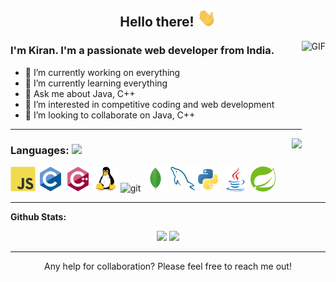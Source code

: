 <h2 align="center"> Hello there! <img src="https://github.com/ABSphreak/ABSphreak/blob/master/gifs/Hi.gif" width="30px"></h2>

<img align="right" alt="GIF" height="160px" src="https://media.giphy.com/media/du3J3cXyzhj75IOgvA/giphy.gif" />
  <!--img align="right" alt="GIF" src="https://github.com/abhisheknaiidu/abhisheknaiidu/blob/master/code.gif?raw=true" width="300" height="320" /11-->

### I'm Kiran. I'm a passionate web developer from India.

- 🔭 I’m currently working on everything
- 🌱 I’m currently learning everything
- 💬 Ask me about Java, C++
- 👀 I’m interested in competitive coding and web development
- 💞️ I’m looking to collaborate on Java, C++

---

<img align="right" src="http://estruyf-github.azurewebsites.net/api/VisitorHit?user=Saikiran-git&countColorcountColor&countColor=%237B1E7B"/>

 ### Languages: <img src="https://media.giphy.com/media/WUlplcMpOCEmTGBtBW/giphy.gif" width="30">
 <img src="https://github.com/devicons/devicon/blob/master/icons/javascript/javascript-original.svg" alt="javascript" width="40" height="40"/> <img src="https://github.com/devicons/devicon/blob/master/icons/c/c-original.svg" alt="C" width="40" height="40"/> <img src="https://github.com/devicons/devicon/blob/master/icons/cplusplus/cplusplus-original.svg" alt="C++" width="40" height="40"/> <img src="https://github.com/devicons/devicon/blob/master/icons/linux/linux-original.svg" alt="bash" width="40" height="40"/> <img 
src="https://www.vectorlogo.zone/logos/git-scm/git-scm-icon.svg" alt="git" width="40" height="40"/> <img src="https://github.com/devicons/devicon/blob/master/icons/mongodb/mongodb-original.svg" alt="mongodb" width="40" height="40"/> <img src="https://github.com/devicons/devicon/blob/master/icons/mysql/mysql-original.svg" alt="mysql" width="40" height="40"/><img src="https://github.com/devicons/devicon/blob/master/icons/python/python-original.svg" alt="python" width="40" height="40"/> <img src="https://github.com/devicons/devicon/blob/master/icons/java/java-original.svg" alt="java" width="40" height="40"/> <img src="https://github.com/devicons/devicon/blob/master/icons/spring/spring-original.svg" alt="javaspring" width="40" height="40"/> 

 ---
 
**Github Stats:**

<p align="center">
  
  <img height="200px" src="https://github-readme-stats.vercel.app/api?username=Saikiran-git&hide=stars&show_icons=true&theme=dracula&line_height=32">
  <img height="200px" src="https://github-readme-stats.vercel.app/api/top-langs/?username=Saikiran-git&count_private=true&theme=dracula">

</p>

 ---

  <p align="center">
    Any help for collaboration? Please feel free to reach me out!
    
  </p>
</p>
